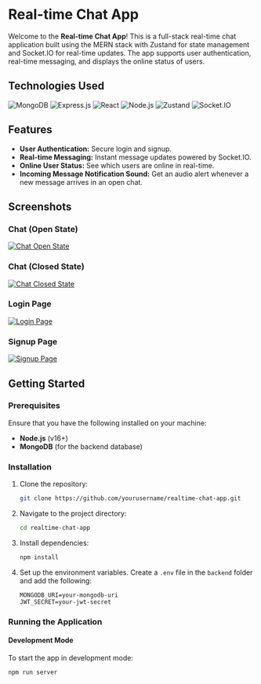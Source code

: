 # Real-time Chat App

Welcome to the **Real-time Chat App**! This is a full-stack real-time chat application built using the MERN stack with Zustand for state management and Socket.IO for real-time updates. The app supports user authentication, real-time messaging, and displays the online status of users.

## Technologies Used

![MongoDB](https://img.shields.io/badge/-MongoDB-47A248?style=for-the-badge&logo=mongodb&logoColor=white)
![Express.js](https://img.shields.io/badge/-Express.js-000000?style=for-the-badge&logo=express&logoColor=white)
![React](https://img.shields.io/badge/-React-61DAFB?style=for-the-badge&logo=react&logoColor=black)
![Node.js](https://img.shields.io/badge/-Node.js-339933?style=for-the-badge&logo=node.js&logoColor=white)
![Zustand](https://img.shields.io/badge/-Zustand-orange?style=for-the-badge)
![Socket.IO](https://img.shields.io/badge/-Socket.IO-010101?style=for-the-badge&logo=socket.io)

## Features

- **User Authentication:** Secure login and signup.
- **Real-time Messaging:** Instant message updates powered by Socket.IO.
- **Online User Status:** See which users are online in real-time.
- **Incoming Message Notification Sound:** Get an audio alert whenever a new message arrives in an open chat.

## Screenshots

### Chat (Open State)
[![Chat Open State](https://i.postimg.cc/FKSLgfpN/Screenshot-from-2024-10-11-15-33-32.png)](https://postimg.cc/xk0891B4)

### Chat (Closed State)
[![Chat Closed State](https://i.postimg.cc/5yZkXQNT/Screenshot-from-2024-10-11-15-32-28.png)](https://postimg.cc/p5JB7TjJ)

### Login Page
[![Login Page](https://i.postimg.cc/tJTzt3g7/Screenshot-from-2024-10-11-15-41-03.png)](https://postimg.cc/ygM97Scz)

### Signup Page
[![Signup Page](https://i.postimg.cc/Vk63LhP0/Screenshot-from-2024-10-11-15-41-08.png)](https://postimg.cc/SJBZgDsm)

## Getting Started

### Prerequisites
Ensure that you have the following installed on your machine:
- **Node.js** (v16+)
- **MongoDB** (for the backend database)

### Installation

1. Clone the repository:
    ```bash
    git clone https://github.com/yourusername/realtime-chat-app.git
    ```

2. Navigate to the project directory:
    ```bash
    cd realtime-chat-app
    ```

3. Install dependencies:
    ```bash
    npm install
    ```

4. Set up the environment variables. Create a `.env` file in the `backend` folder and add the following:
    ```
    MONGODB_URI=your-mongodb-uri
    JWT_SECRET=your-jwt-secret
    ```

### Running the Application

#### Development Mode

To start the app in development mode:

```bash
npm run server
